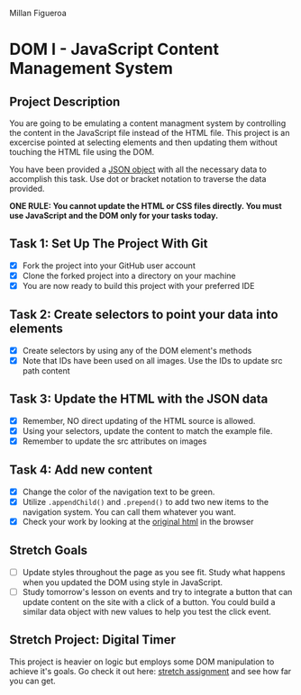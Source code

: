 Millan Figueroa

# DOM I - JavaScript Content Management System

## Project Description
You are going to be emulating a content managment system by controlling the content in the JavaScript file instead of the HTML file. This project is an excercise pointed at selecting elements and then updating them without touching the HTML file using the DOM.

You have been provided a [JSON object](js/index.js) with all the necessary data to accomplish this task.  Use dot or bracket notation to traverse the data provided.

**ONE RULE: You cannot update the HTML or CSS files directly.  You must use JavaScript and the DOM only for your tasks today.**

## Task 1: Set Up The Project With Git

* [x] Fork the project into your GitHub user account
* [x] Clone the forked project into a directory on your machine
* [x] You are now ready to build this project with your preferred IDE

## Task 2: Create selectors to point your data into elements
* [X] Create selectors by using any of the DOM element's methods
* [X] Note that IDs have been used on all images.  Use the IDs to update src path content

## Task 3: Update the HTML with the JSON data
* [x] Remember, NO direct updating of the HTML source is allowed.
* [x] Using your selectors, update the content to match the example file.
* [x] Remember to update the src attributes on images

## Task 4: Add new content
* [x] Change the color of the navigation text to be green.
* [x] Utilize `.appendChild()` and `.prepend()` to add two new items to the navigation system. You can call them whatever you want.
* [x] Check your work by looking at the [original html](original.html) in the browser

## Stretch Goals
* [ ] Update styles throughout the page as you see fit.  Study what happens when you updated the DOM using style in JavaScript.  
* [ ] Study tomorrow's lesson on events and try to integrate a button that can update content on the site with a click of a button.  You could build a similar data object with new values to help you test the click event.

## Stretch Project: Digital Timer
This project is heavier on logic but employs some DOM manipulation to achieve it's goals.  Go check it out here: [stretch assignment](stretch-assignment) and see how far you can get. 